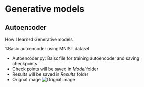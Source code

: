 # Generative models
## Autoencoder
How I learned Generative models


1:Basic autoencoder using MNIST dataset 
  - Autoencoder.py: Baisc file for training autoencoder and saving checkpoints
  - Check points will be saved in _Model_ folder
  - Results will be saved in _Results_ folder
  - Orignal image 
  ![Orignal image](https://github.com/Aayushktyagi/Generative_models/blob/master/basic_Autoencoder/Results/Results_canvas_orignal.png)

